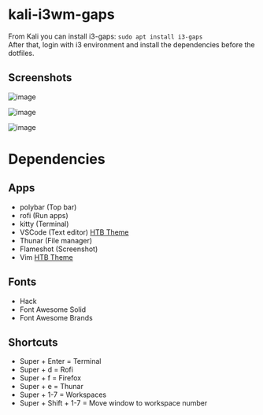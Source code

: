 # kali-i3wm-gaps
From Kali you can install i3-gaps: `sudo apt install i3-gaps`  
After that, login with i3 environment and install the dependencies before the dotfiles.

## Screenshots
![image](https://user-images.githubusercontent.com/28929503/145904866-8ea036dc-ec35-4806-aee2-bc5f971eb886.png)

![image](https://user-images.githubusercontent.com/28929503/145905011-c1cc0b1e-8db3-4996-942e-5e9ae5161884.png)

![image](https://user-images.githubusercontent.com/28929503/145905378-601f5137-06d1-4185-bfd4-6456ae16bef5.png)

# Dependencies
## Apps
- polybar (Top bar)
- rofi (Run apps)
- kitty (Terminal)
- VSCode (Text editor) [HTB Theme](https://github.com/silofy/hackthebox)
- Thunar (File manager)
- Flameshot (Screenshot)
- Vim [HTB Theme](https://github.com/audibleblink/hackthebox.vim)

## Fonts
- Hack
- Font Awesome Solid
- Font Awesome Brands

## Shortcuts
- Super + Enter = Terminal
- Super + d = Rofi
- Super + f = Firefox
- Super + e = Thunar
- Super + 1-7 = Workspaces
- Super + Shift + 1-7 = Move window to workspace number
